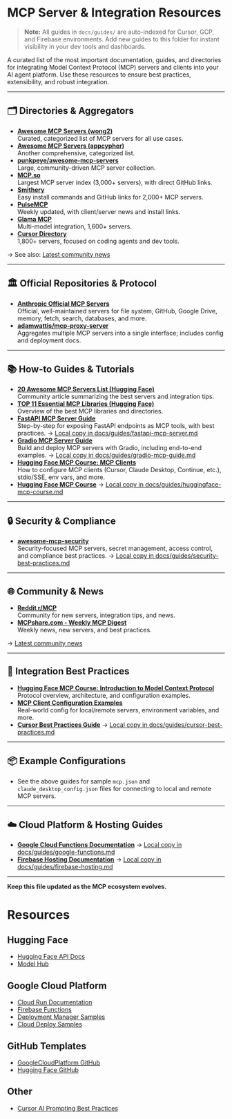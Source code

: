 # MCP Server & Integration Resources

> **Note:** All guides in `docs/guides/` are auto-indexed for Cursor, GCP, and Firebase environments. Add new guides to this folder for instant visibility in your dev tools and dashboards.

A curated list of the most important documentation, guides, and directories for integrating Model Context Protocol (MCP) servers and clients into your AI agent platform. Use these resources to ensure best practices, extensibility, and robust integration.

---

## 🗂️ Directories & Aggregators

- **[Awesome MCP Servers (wong2)](https://github.com/wong2/awesome-mcp-servers)**  
  Curated, categorized list of MCP servers for all use cases.
- **[Awesome MCP Servers (appcypher)](https://github.com/appcypher/awesome-mcp-servers)**  
  Another comprehensive, categorized list.
- **[punkpeye/awesome-mcp-servers](https://github.com/punkpeye/awesome-mcp-servers)**  
  Large, community-driven MCP server collection.
- **[MCP.so](https://mcp.so/)**  
  Largest MCP server index (3,000+ servers), with direct GitHub links.
- **[Smithery](https://smithery.ai/)**  
  Easy install commands and GitHub links for 2,000+ MCP servers.
- **[PulseMCP](https://www.pulsemcp.com/)**  
  Weekly updated, with client/server news and install links.
- **[Glama MCP](https://glama.ai/mcp/servers)**  
  Multi-model integration, 1,600+ servers.
- **[Cursor Directory](https://cursor.directory/)**  
  1,800+ servers, focused on coding agents and dev tools.

→ See also: [Latest community news](news.md)

---

## 🏛️ Official Repositories & Protocol

- **[Anthropic Official MCP Servers](https://github.com/modelcontextprotocol/servers)**  
  Official, well-maintained servers for file system, GitHub, Google Drive, memory, fetch, search, databases, and more.
- **[adamwattis/mcp-proxy-server](https://github.com/adamwattis/mcp-proxy-server)**  
  Aggregates multiple MCP servers into a single interface; includes config and deployment docs.

---

## 📚 How-to Guides & Tutorials

- **[20 Awesome MCP Servers List (Hugging Face)](https://huggingface.co/blog/lynn-mikami/awesome-mcp-servers)**  
  Community article summarizing the best servers and integration tips.
- **[TOP 11 Essential MCP Libraries (Hugging Face)](https://huggingface.co/blog/LLMhacker/top-11-essential-mcp-libraries)**  
  Overview of the best MCP libraries and directories.
- **[FastAPI MCP Server Guide](https://huggingface.co/blog/lynn-mikami/fastapi-mcp-server)**  
  Step-by-step for exposing FastAPI endpoints as MCP tools, with best practices.
  → [Local copy in docs/guides/fastapi-mcp-server.md](guides/fastapi-mcp-server.md)
- **[Gradio MCP Server Guide](https://huggingface.co/learn/mcp-course/unit2/introduction)**  
  Build and deploy MCP servers with Gradio, including end-to-end examples.
  → [Local copy in docs/guides/gradio-mcp-guide.md](guides/gradio-mcp-guide.md)
- **[Hugging Face MCP Course: MCP Clients](https://huggingface.co/learn/mcp-course/unit1/mcp-clients)**  
  How to configure MCP clients (Cursor, Claude Desktop, Continue, etc.), stdio/SSE, env vars, and more.
- **[Hugging Face MCP Course](https://huggingface.co/learn/mcp-course)**
  → [Local copy in docs/guides/huggingface-mcp-course.md](guides/huggingface-mcp-course.md)

---

## 🔒 Security & Compliance

- **[awesome-mcp-security](https://github.com/Puliczek/awesome-mcp-security)**  
  Security-focused MCP servers, secret management, access control, and compliance best practices.
  → [Local copy in docs/guides/security-best-practices.md](guides/security-best-practices.md)

---

## 🌐 Community & News

- **[Reddit r/MCP](https://www.reddit.com/r/mcp/)**  
  Community for new servers, integration tips, and news.
- **[MCPshare.com - Weekly MCP Digest](https://mcpshare.com/)**  
  Weekly news, new servers, and best practices.

→ [Latest community news](news.md)

---

## 📝 Integration Best Practices

- **[Hugging Face MCP Course: Introduction to Model Context Protocol](https://huggingface.co/learn/mcp-course/unit1/introduction)**  
  Protocol overview, architecture, and configuration examples.
- **[MCP Client Configuration Examples](https://huggingface.co/learn/mcp-course/unit1/mcp-clients)**  
  Real-world config for local/remote servers, environment variables, and more.
- **[Cursor Best Practices Guide](https://docs.cursor.so/)**
  → [Local copy in docs/guides/cursor-best-practices.md](guides/cursor-best-practices.md)

---

## 📦 Example Configurations

- See the above guides for sample `mcp.json` and `claude_desktop_config.json` files for connecting to local and remote MCP servers.

---

## ☁️ Cloud Platform & Hosting Guides

- **[Google Cloud Functions Documentation](https://cloud.google.com/functions/docs)**
  → [Local copy in docs/guides/google-functions.md](guides/google-functions.md)
- **[Firebase Hosting Documentation](https://firebase.google.com/docs/hosting)**
  → [Local copy in docs/guides/firebase-hosting.md](guides/firebase-hosting.md)

---

**Keep this file updated as the MCP ecosystem evolves.**

# Resources

## Hugging Face
- [Hugging Face API Docs](https://huggingface.co/docs/api-inference/index)
- [Model Hub](https://huggingface.co/models)

## Google Cloud Platform
- [Cloud Run Documentation](https://cloud.google.com/run/docs)
- [Firebase Functions](https://firebase.google.com/docs/functions)
- [Deployment Manager Samples](https://github.com/GoogleCloudPlatform/deploymentmanager-samples)
- [Cloud Deploy Samples](https://github.com/GoogleCloudPlatform/cloud-deploy-samples)

## GitHub Templates
- [GoogleCloudPlatform GitHub](https://github.com/GoogleCloudPlatform)
- [Hugging Face GitHub](https://github.com/huggingface)

## Other
- [Cursor AI Prompting Best Practices](https://docs.cursor.so/) 